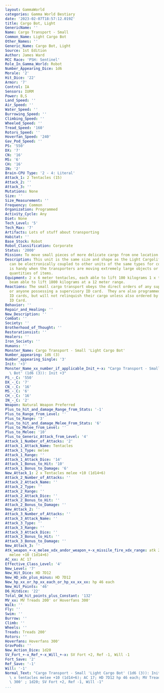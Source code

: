 ```yaml
---
layout: GammaWorld
categories: Gamma World Bestiary
date: '2023-02-07T18:57:12.019Z'
title: Cargo Bot, Light
GenericName: ''
Name: Cargo Transport - Small
Common_Name: Light Cargo Bot
Other_Names: ''
Generic_Name: Cargo Bot, Light
Source: 1st Edition
Author: James Ward
MCC Race: 'PSH: Sentinel'
Role_In_Gamma_World: Robot
Number_Appearing_Dice: 1d6
Morale: '2'
Hit_Dice: '22'
Armor: '7'
Control: IA
Sensors: IURM
Power: B,S
Land_Speed: ''
Air_Speed: ''
Water_Speed: ''
Burrowing_Speed: ''
Climbing_Speed: ''
Wheeled_Speed: ''
Tread_Speed: '160'
Rotors_Speed: ''
Hoverfan_Speed: '240'
Gav_Pod_Speed: ''
PS: '550'
DX: '7'
CN: '16'
MS: '6'
CH: '16'
IN: '2'
Brain-CPU Type: '2 - 4: Literal'
Attack_1: 2 Tentacles (15)
Attack_2: ''
Attack_3: ''
Mutations: None
Size: ''
Size_Measurement: ''
Frequency: Common
Organization: Programmed
Activity_Cycle: Any
Diet: None
Tech_Level: '5'
Tech_Max: '7'
Artifacts: Lots of stuff about transporting
Habitat: ''
Base_Stock: Robot
Robot_Classification: Corporate
Status: '2000'
Mission: To move small pieces of more delicate cargo from one location to another.
Description: This unit is the same size and shape as the Light Cargolifter. Transports
  can be electronically coupled to other units of the same types for convey movements.  This
  is handy when the transporters are moving extremely large objects or when large
  quantities of items.
Equipment: 2 x 6 meter tentacles, each able to lift 100 kilograms 1 x tractor/pressor
  beam able to lift 1800 kilograms at a 12 meter range.
Reactions: The small cargo transport obeys the direct orders of any supervisory borg,
  or anyone possessing a supervisory ID card.  They are also programmed to obey Civil
  ID cards, but will not relinquish their cargo unless also ordered by a supervisory
  ID Card.
Behavior: ''
Repair_and_Healing: ''
New_Description: ''
Combat: ''
Society: ''
Brotherhood_of_Thought: ''
Restorationsist: ''
Healers: ''
Iron_Society: ''
Humans: ''
Monster_Name: Cargo Transport - Small 'Light Cargo Bot'
Number_appearing: 1d6 (3)
Number_appearing_Single: '3'
Init: '+3'
Monster_Name_xx_number_if_applicable_Init_+-x: "Cargo Transport - Small 'Light Cargo\
  \ Bot' (1d6 (3)): Init +3"
PS_-_C: '550'
DX_-_C: '7'
CN_-_C: '16'
MS_-_C: '6'
CH_-_C: '16'
IN_-_C: '2'
Weapon: Natural Weapon Preferred
Plus_to_hit_and_damage_Range_from_Stats: '-1'
Plus_to_Range_from_Level: ''
Plus_to_Range: '3'
Plus_to_hit_and_damage_Melee_From_Stats: '6'
Plus_to_Melee_from_Level: ''
Plus_to_Melee: '10'
Plus_to_Generic_Attack_from_Level: '4'
Attack_1_Number_of_Attacks: '2'
Attack_1_Attack_Name: Tentacles
Attack_1_Type: melee
Attack_1_Range: ''
Attack_1_Attack_Dice: '14'
Attack_1_Bonus_to_Hit: '10'
Attack_1_Bonus_to_Damage: '6'
New_Attack_1: 2 x Tentacles melee +10 (1d14+6)
Attack_2_Number_of_Attacks: ''
Attack_2_Attack_Name: ''
Attack_2_Type: ''
Attack_2_Range: ''
Attack_2_Attack_Dice: ''
Attack_2_Bonus_to_Hit: ''
Attack_2_Bonus_to_Damage: ''
New_Attack_2: ''
Attack_3_Number_of_Attacks: ''
Attack_3_Attack_Name: ''
Attack_3_Type: ''
Attack_3_Range: ''
Attack_3_Attack_Dice: ''
Attack_3_Bonus_to_Hit: ''
Attack_3_Bonus_to_Damage: ''
New_Attack_3: ''
Atk_weapon_+-x_melee_xdx_andor_weapon_+-x_missile_fire_xdx_range: atk 2 x tentacles
  melee +10 (1d14+6)
AC_xx: AC 17
Effective_Class_Level: '4'
New_Level: '7'
New_Hit_Dice: HD 7D12
New_HD_xdx_plus_minus: HD 7D12
New_hp_xx_or_hp_xx_each_or_hp_xx_xx_xx: hp 46 each
New_Hit_Points: '46'
D6_Hitdice: '22'
Total_GW_hit_points_plus_Constant: '132'
MV_xx: MV Treads 200' or Hoverfans 300'
Walk: ''
Fly: ''
Swim: ''
Burrow: ''
Climb: ''
Wheels: ''
Treads: Treads 200'
Rotors: ''
Hoverfans: Hoverfans 300'
GravPods: ''
New_Action_Dice: 1d20
SV_Fort_+-x_Ref_+-x_Will_+-x: SV Fort +2, Ref -1, Will -1
Fort_Save: '2'
Ref_Save: '-1'
Will: '-1'
Normal_Text: "Cargo Transport - Small 'Light Cargo Bot' (1d6 (3)): Init +3; atk 2\
  \ x tentacles melee +10 (1d14+6); AC 17; HD 7D12 hp 46 each; MV Treads 200' or Hoverfans\
  \ 300' ; 1d20; SV Fort +2, Ref -1, Will -1"
...
```

